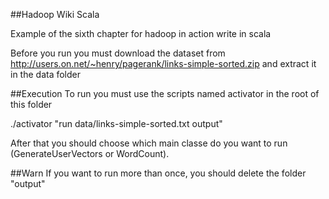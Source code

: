 ##Hadoop Wiki Scala

Example of the sixth chapter for hadoop in action write in scala

Before you run you must download the dataset from
http://users.on.net/~henry/pagerank/links-simple-sorted.zip
and extract it in the data folder


##Execution
To run you must use the scripts named activator in the root of this folder

./activator "run data/links-simple-sorted.txt output"

After that you should choose which main classe do you want to run (GenerateUserVectors or 
WordCount). 

##Warn
If you want to run more than once, you should delete the folder "output"

 
